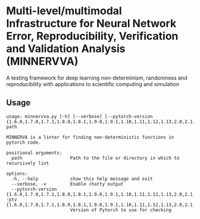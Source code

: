 # Multi-level/multimodal Infrastructure  for  Neural  Network  Error,  Reproducibility,  Verification  and Validation Analysis (MINNERVVA)
A testing framework for deep learning non-determinism, randomness and reproducibility with applications to scientific computing and simulation

## Usage

```
usage: minnervva.py [-h] [--verbose] [--pytorch-version {1.6.0,1.7.0,1.7.1,1.8.0,1.8.1,1.9.0,1.9.1,1.10,1.11,1.12,1.13,2.0,2.1,2.2,2.3}] path

MINNERVA is a linter for finding non-deterministic functions in pytorch code.

positional arguments:
  path                  Path to the file or directory in which to recursively lint

options:
  -h, --help            show this help message and exit
  --verbose, -v         Enable chatty output
  --pytorch-version {1.6.0,1.7.0,1.7.1,1.8.0,1.8.1,1.9.0,1.9.1,1.10,1.11,1.12,1.13,2.0,2.1,2.2,2.3}, -ptv {1.6.0,1.7.0,1.7.1,1.8.0,1.8.1,1.9.0,1.9.1,1.10,1.11,1.12,1.13,2.0,2.1,2.2,2.3}
                        Version of Pytorch to use for checking
```
